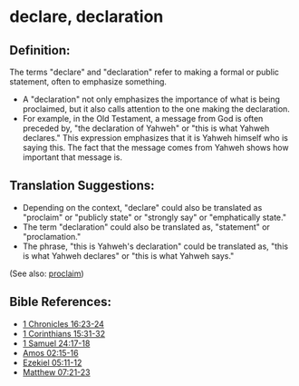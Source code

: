 # declare, declaration #

## Definition: ##

The terms "declare" and "declaration" refer to making a formal or public statement, often to emphasize something.

* A "declaration" not only emphasizes the importance of what is being proclaimed, but it also calls attention to the one making the declaration.
* For example, in the Old Testament, a message from God is often preceded by, "the declaration of Yahweh" or "this is what Yahweh declares." This expression emphasizes that it is Yahweh himself who is saying this. The fact that the message comes from Yahweh shows how important that message is.

## Translation Suggestions: ##

* Depending on the context, "declare" could also be translated as "proclaim" or "publicly state" or "strongly say" or "emphatically state."
* The term "declaration" could also be translated as, "statement" or "proclamation."
* The phrase, "this is Yahweh's declaration" could be translated as, "this is what Yahweh declares" or "this is what Yahweh says." 

(See also: [proclaim](../other/proclaim.md))

## Bible References: ##

* [1 Chronicles 16:23-24](https://door43.org/en/bible/notes/1ch/16/23)
* [1 Corinthians 15:31-32](https://door43.org/en/bible/notes/1co/15/31)
* [1 Samuel 24:17-18](https://door43.org/en/bible/notes/1sa/24/17)
* [Amos 02:15-16](https://door43.org/en/bible/notes/amo/02/15)
* [Ezekiel 05:11-12](https://door43.org/en/bible/notes/ezk/05/11)
* [Matthew 07:21-23](https://door43.org/en/bible/notes/mat/07/21)

